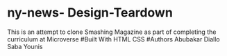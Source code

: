 # ny-news- Design-Teardown

This is an attempt to clone Smashing Magazine as part of completing the curriculum at Microverse
#Built With
HTML
CSS
#Authors
Abubakar Diallo
Saba Younis
